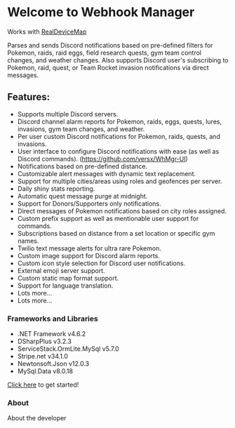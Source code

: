# Welcome to Webhook Manager

Works with [RealDeviceMap](https://github.com/123FLO321/RealDeviceMap)  

Parses and sends Discord notifications based on pre-defined filters for Pokemon, raids, raid eggs, field research quests, gym team control changes, and weather changes. Also supports Discord user's subscribing to Pokemon, raid, quest, or Team Rocket invasion notifications via direct messages.

## Features:  
- Supports multiple Discord servers.  
- Discord channel alarm reports for Pokemon, raids, eggs, quests, lures, invasions, gym team changes, and weather.  
- Per user custom Discord notifications for Pokemon, raids, quests, and invasions.  
- User interface to configure Discord notifications with ease (as well as Discord commands). (https://github.com/versx/WhMgr-UI)  
- Notifications based on pre-defined distance.  
- Customizable alert messages with dynamic text replacement.  
- Support for multiple cities/areas using roles and geofences per server.  
- Daily shiny stats reporting.  
- Automatic quest message purge at midnight.  
- Support for Donors/Supporters only notifications.  
- Direct messages of Pokemon notifications based on city roles assigned.  
- Custom prefix support as well as mentionable user support for commands.  
- Subscriptions based on distance from a set location or specific gym names.  
- Twilio text message alerts for ultra rare Pokemon.  
- Custom image support for Discord alarm reports.  
- Custom icon style selection for Discord user notifications.  
- External emoji server support.  
- Custom static map format support.  
- Support for language translation.  
- Lots more...  
- Lots more...

### Frameworks and Libraries
- .NET Framework v4.6.2  
- DSharpPlus v3.2.3   
- ServiceStack.OrmLite.MySql v5.7.0  
- Stripe.net v34.1.0  
- Newtonsoft.Json v12.0.3  
- MySql.Data v8.0.18  

[Click here](user-guide/config) to get started!  

### About  
About the developer